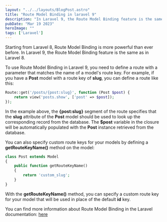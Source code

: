```yaml
---
layout: "../../layouts/BlogPost.astro"
title: "Route Model Binding in laravel 9"
description: "In Laravel 9, the Route Model Binding feature is the same as in Laravel 8."
pubDate: "Mar 19 2023"
heroImage: ""
tags: ['Laravel']
--- 
```


Starting from Laravel 8, Route Model Binding is more powerful than ever before. In Laravel 9, the Route Model Binding feature is the same as in Laravel 8.

To use Route Model Binding in Laravel 9, you need to define a route with a parameter that matches the name of a model's route key. For example, if you have a **Post** model with a route key of **slug**, you can define a route like this:

```php
Route::get('/posts/{post:slug}', function (Post $post) {
    return view('posts.show', ['post' => $post]);
});
```

In the example above, the **{post:slug}** segment of the route specifies that the **slug** attribute of the **Post** model should be used to look up the corresponding record from the database. The **$post** variable in the closure will be automatically populated with the **Post** instance retrieved from the database.

You can also specify custom route keys for your models by defining a **getRouteKeyName()** method on the model:

```php
class Post extends Model
{
    public function getRouteKeyName()
    {
        return 'custom_slug';
    }
}
```

With the **getRouteKeyName()** method, you can specify a custom route key for your model that will be used in place of the default **id** key.

You can find more information about Route Model Binding in the Laravel documentation: <a href="https://laravel.com/docs/9.x/routing#route-model-binding" target="_blank">here</a>


